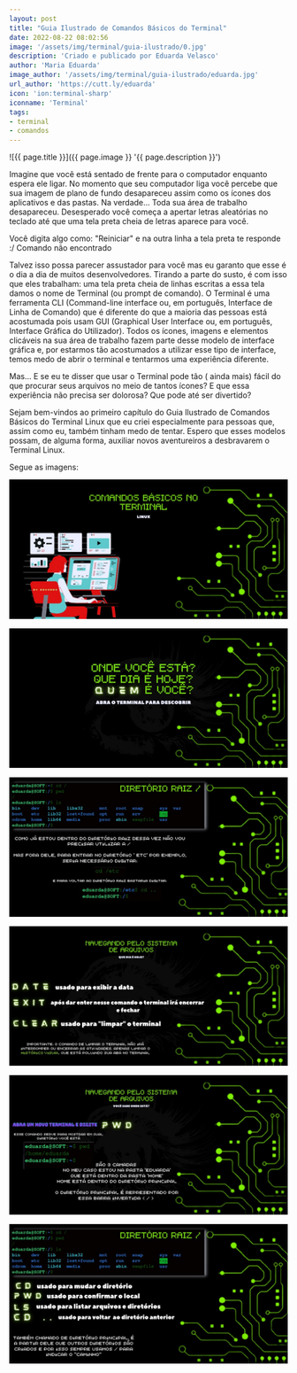 ```yaml
---
layout: post
title: "Guia Ilustrado de Comandos Básicos do Terminal"
date: 2022-08-22 08:02:56
image: '/assets/img/terminal/guia-ilustrado/0.jpg'
description: 'Criado e publicado por Eduarda Velasco'
author: 'Maria Eduarda'
image_author: '/assets/img/terminal/guia-ilustrado/eduarda.jpg'
url_author: 'https://cutt.ly/eduarda'
icon: 'ion:terminal-sharp'
iconname: 'Terminal'
tags:
- terminal
- comandos
---
```


![{{ page.title }}]({{ page.image }} '{{ page.description }}')

Imagine que você está sentado de frente para o computador enquanto espera ele ligar. No momento que seu computador liga você percebe que sua imagem de plano de fundo desapareceu assim como os ícones dos aplicativos e das pastas. Na verdade... Toda sua área de trabalho desapareceu. Desesperado você começa a apertar letras aleatórias no teclado até que uma tela preta cheia de letras aparece para você. 

Você digita algo como: "Reiniciar" e na outra linha a tela preta te responde :/ Comando não encontrado

Talvez isso possa parecer assustador para você mas eu garanto que esse é o dia a dia de muitos desenvolvedores. Tirando a parte do susto, é com isso que eles trabalham: uma tela preta cheia de linhas escritas a essa tela damos o nome de Terminal (ou prompt de comando). O Terminal é uma ferramenta CLI (Command-line interface ou, em português, Interface de Linha de Comando) que é diferente do que a maioria das pessoas está acostumada pois usam GUI (Graphical User Interface ou, em português, Interface Gráfica do Utilizador). Todos os ícones, imagens e elementos clicáveis na sua área de trabalho fazem parte desse modelo de interface gráfica e, por estarmos tão acostumados a utilizar esse tipo de interface, temos medo de abrir o terminal e tentarmos uma experiência diferente.

Mas... E se eu te disser que usar o Terminal pode tão ( ainda mais) fácil do que procurar seus arquivos no meio de tantos ícones? E que essa experiência não precisa ser dolorosa? Que pode até ser divertido?

Sejam bem-vindos ao primeiro capítulo do Guia Ilustrado de Comandos Básicos do Terminal Linux que eu criei especialmente para pessoas que, assim como eu, também tinham medo de tentar. Espero que esses modelos possam, de alguma forma, auxiliar novos aventureiros a desbravarem o Terminal Linux. 

Segue as imagens:

![Guia Ilustrado de Comandos para o Terminal](/assets/img/terminal/guia-ilustrado/0.jpg) 

![Guia Ilustrado de Comandos para o Terminal](/assets/img/terminal/guia-ilustrado/1.jpg) 

![Guia Ilustrado de Comandos para o Terminal](/assets/img/terminal/guia-ilustrado/2.jpg) 

![Guia Ilustrado de Comandos para o Terminal](/assets/img/terminal/guia-ilustrado/3.jpg) 

![Guia Ilustrado de Comandos para o Terminal](/assets/img/terminal/guia-ilustrado/4.jpg) 

![Guia Ilustrado de Comandos para o Terminal](/assets/img/terminal/guia-ilustrado/5.jpg) 


